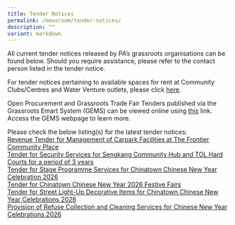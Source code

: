 ```yaml
---
title: Tender Notices
permalink: /newsroom/tender-notices/
description: ""
variant: markdown
---
```

All current tender notices released by PA’s grassroots organisations can be found below. Should you require assistance, please refer to the contact person listed in the tender notice.

For tender notices pertaining to available spaces for rent at Community Clubs/Centres and Water Venture outlets, please click [here](/our-network/community-clubs/rentals).

Open Procurement and Grassroots Trade Fair Tenders published via the Grassroots Emart System (GEMS) can be viewed online using [this](https://gems.pa.gov.sg/account/vendors) link. Access the GEMS webpage to learn more.
<br>

Please check the below listing(s) for the latest tender notices: <br>[Revenue Tender for Management of Carpark Facilities at The Frontier Community Place](/revenue-tender-for-management-of-carpark-facilities-at-the-frontier-community-place/)<br>[Tender for Security Services for Sengkang Community Hub and TOL Hard Courts for a period of 3 years](/tender-for-security-services-for-sengkang-community-hub-and-tol-hard-courts/)<br> [Tender for Stage Programme Services for Chinatown Chinese New Year Celebration 2026](/tender-for-stage-programme-services-for-chinatown-chinese-new-year-celebration-2026/)<br> [Tender for Chinatown Chinese New Year 2026 Festive Fairs](/tender-for-chinatown-chinese-new-year-2026-festive-fairs/)<br> [Tender for Street Light-Up Decorative Items for Chinatown Chinese New Year Celebrations 2026](/tender-for-street-light-up-decorative-items-for-chinatown-chinese-new-year-celebrations-2026/)<br> [Provision of Refuse Collection and Cleaning Services for Chinese New Year Celebrations 2026](/provision-of-refuse-collection-and-cleaning-services-for-chinese-new-year-celebrations-2026/)